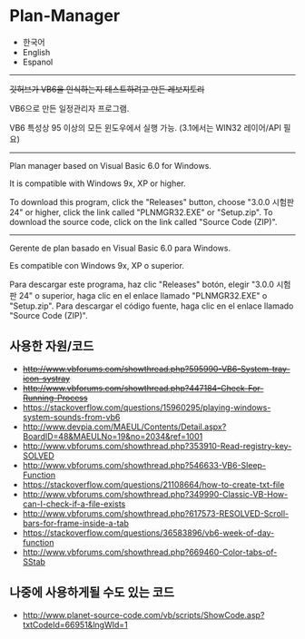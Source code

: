 # Plan-Manager

- 한국어
- English
- Espanol

- - -

~~깃허브가 VB6을 인식하는지 테스트하려고 만든 레보지토리~~

VB6으로 만든 일정관리자 프로그램.

VB6 특성상 95 이상의 모든 윈도우에서 실행 가능. (3.1에서는 WIN32 레이어/API 필요)

- - -

Plan manager based on Visual Basic 6.0 for Windows.

It is compatible with Windows 9x, XP or higher.

To download this program, click the "Releases" button, choose "3.0.0 시험판 24" or higher, click the link called "PLNMGR32.EXE" or "Setup.zip". To download the source code, click on the link called "Source Code (ZIP)".

- - -

Gerente de plan basado en Visual Basic 6.0 para Windows.

Es compatible con Windows 9x, XP o superior.

Para descargar este programa, haz clic "Releases" botón, elegir "3.0.0 시험판 24" o superior, haga clic en el enlace llamado "PLNMGR32.EXE" o "Setup.zip". Para descargar el código fuente, haga clic en el enlace llamado "Source Code (ZIP)".


## 사용한 자원/코드
- ~~http://www.vbforums.com/showthread.php?595990-VB6-System-tray-icon-systray~~
- ~~http://www.vbforums.com/showthread.php?447184-Check-For-Running-Process~~
- https://stackoverflow.com/questions/15960295/playing-windows-system-sounds-from-vb6
- http://www.devpia.com/MAEUL/Contents/Detail.aspx?BoardID=48&MAEULNo=19&no=2034&ref=1001
- http://www.vbforums.com/showthread.php?353910-Read-registry-key-SOLVED
- http://www.vbforums.com/showthread.php?546633-VB6-Sleep-Function
- https://stackoverflow.com/questions/21108664/how-to-create-txt-file
- http://www.vbforums.com/showthread.php?349990-Classic-VB-How-can-I-check-if-a-file-exists
- http://www.vbforums.com/showthread.php?617573-RESOLVED-Scroll-bars-for-frame-inside-a-tab
- https://stackoverflow.com/questions/36583896/vb6-week-of-day-function
- http://www.vbforums.com/showthread.php?669460-Color-tabs-of-SStab

## 나중에 사용하게될 수도 있는 코드
- http://www.planet-source-code.com/vb/scripts/ShowCode.asp?txtCodeId=66951&lngWId=1

